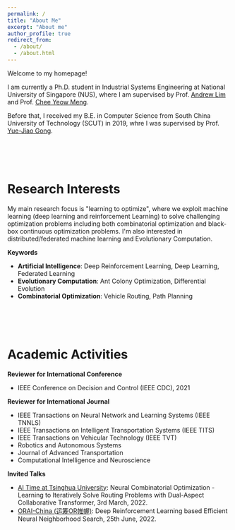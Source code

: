 ```yaml
---
permalink: /
title: "About Me"
excerpt: "About me"
author_profile: true
redirect_from: 
  - /about/
  - /about.html
---
```


Welcome to my homepage!

I am currently a Ph.D. student in Industrial Systems Engineering at National University of Singapore (NUS), where I am supervised by Prof. [Andrew Lim](https://www.limandrew.org/) and Prof. [Chee Yeow Meng](https://scholar.google.com.sg/citations?user=99AJNXEAAAAJ). 

Before that, I received my B.E. in Computer Science from South China University of Technology (SCUT) in 2019, whre I was supervised by Prof. [Yue-Jiao Gong](https://scholar.google.com/citations?user=Mi0Zu3IAAAAJ&hl=en).

<br/> <br/> 
Research Interests
======
My main research focus is "learning to optimize", where we exploit machine learning (deep learning and reinforcement Learning) to solve challenging optimization problems including both combinatorial optimization and black-box continuous optimization problems. I'm also interested in distributed/federated machine learning and Evolutionary Computation.

**Keywords**
- **Artificial Intelligence**: Deep Reinforcement Learning, Deep Learning, Federated Learning
- **Evolutionary Computation**: Ant Colony Optimization, Differential Evolution
- **Combinatorial Optimization**: Vehicle Routing, Path Planning

<br/> <br/> 
Academic Activities
======
**Reviewer for International Conference**
- IEEE Conference on Decision and Control (IEEE CDC), 2021

**Reviewer for International Journal**
- IEEE Transactions on Neural Network and Learning Systems (IEEE TNNLS)
- IEEE Transactions on Intelligent Transportation Systems (IEEE TITS)
- IEEE Transactions on Vehicular Technology (IEEE TVT)
- Robotics and Autonomous Systems
- Journal of Advanced Transportation
- Computational Intelligence and Neuroscience

**Invited Talks**
- [AI Time at Tsinghua University](http://www.aitime.cn/): Neural Combinatorial Optimization - Learning to Iteratively Solve Routing Problems with Dual-Aspect Collaborative Transformer, 3rd March, 2022.
- [ORAI-China (运筹OR帷幄)](https://www.zhihu.com/org/yun-chou-orwei-wo): Deep Reinforcement Learning based Efficient Neural Neighborhood Search, 25th June, 2022.
